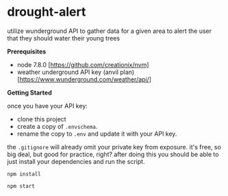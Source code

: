 # drought-alert
utilize wunderground API to gather data for a given area to alert the user that they should water their young trees

**Prerequisites**

- node 7.8.0 [https://github.com/creationix/nvm]
- weather underground API key (anvil plan)[https://www.wunderground.com/weather/api/]

**Getting Started**

once you have your API key:
- clone this project
- create a copy of `.envschema`.
- rename the copy to `.env` and update it with your API key.

the `.gitignore` will already omit your private key from exposure. it's free, so big deal, but good for practice, right? after doing this you should be able to just install your dependencies and run the script.

```npm install```

```npm start```
